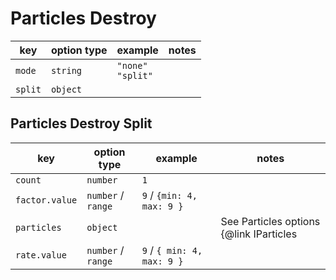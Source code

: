 # Particles Destroy

| key     | option type | example                 | notes |
| ------- | ----------- | ----------------------- | ----- |
| `mode`  | `string`    | `"none"`<br />`"split"` |       |
| `split` | `object`    |                         |       |

## Particles Destroy Split

| key            | option type          | example                    | notes                                           |
| -------------- | -------------------- | -------------------------- | ----------------------------------------------- |
| `count`        | `number`             | `1`                        |                                                 |
| `factor.value` | `number` / `range`   | `9` / `{min: 4, max: 9 }` |                                                 |
| `particles`    | `object`             |                            | See Particles options {@link IParticles | here} |
| `rate.value`   | `number` / `range`   | `9` / `{ min: 4, max: 9 }` |                                                 |
